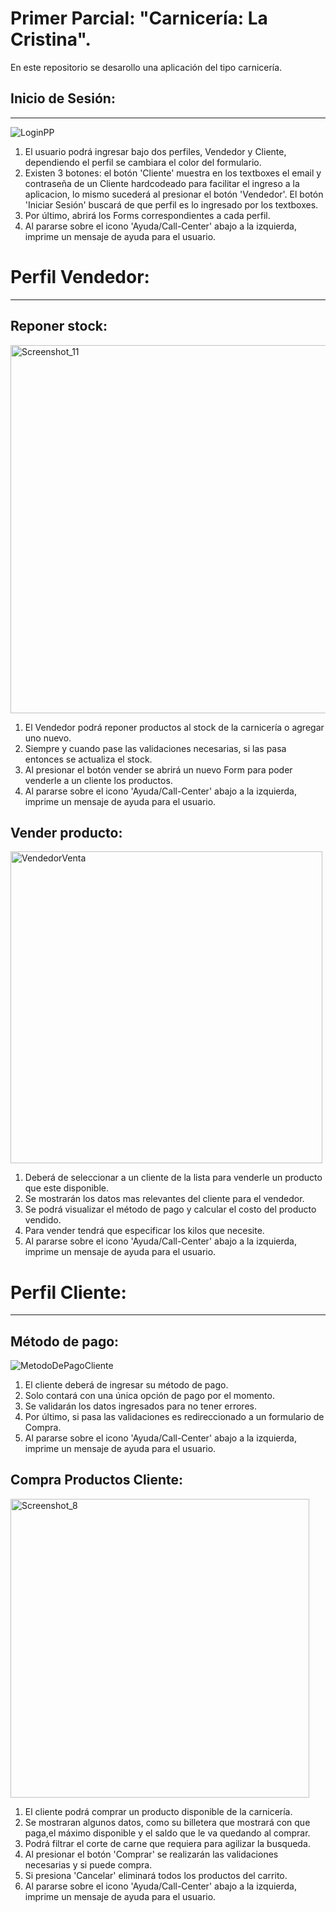 # Primer Parcial: "Carnicería: La Cristina".
En este repositorio se desarollo una aplicación del tipo carnicería.

## Inicio de Sesión:
----------------------- 
![LoginPP](https://user-images.githubusercontent.com/98594436/234700829-576121f3-ec55-462c-8955-b398d58f2d09.png)

1) El usuario podrá ingresar bajo dos perfiles, Vendedor y Cliente, dependiendo el perfil se cambiara el color del formulario.
2) Existen 3 botones: el botón 'Cliente' muestra en los textboxes el email y contraseña de un Cliente hardcodeado para facilitar el ingreso a la aplicacion, lo mismo sucederá al presionar el botón 'Vendedor'. El botón 'Iniciar Sesión' buscará de que perfil es lo ingresado por los textboxes.
3) Por último, abrirá los Forms correspondientes a cada perfil.
4) Al pararse sobre el icono 'Ayuda/Call-Center' abajo a la izquierda, imprime un mensaje de ayuda para el usuario.

# Perfil Vendedor:
----------------------
## Reponer stock:
<img width="589" alt="Screenshot_11" src="https://user-images.githubusercontent.com/98594436/236363033-c8ce7c7d-4524-4097-bbdc-637b0f46462e.png"> 

1) El Vendedor podrá reponer productos al stock de la carnicería o agregar uno nuevo.
2) Siempre y cuando pase las validaciones necesarias, si las pasa entonces se actualiza el stock.
3) Al presionar el botón vender se abrirá un nuevo Form para poder venderle a un cliente los productos.
4) Al pararse sobre el icono 'Ayuda/Call-Center' abajo a la izquierda, imprime un mensaje de ayuda para el usuario.

## Vender producto: 
<img width="499" alt="VendedorVenta" src="https://user-images.githubusercontent.com/98594436/235567206-1d342f3d-552a-4d2d-a781-d19e6f602cdb.png">

1) Deberá de seleccionar a un cliente de la lista para venderle un producto que este disponible.
2) Se mostrarán los datos mas relevantes del cliente para el vendedor.
3) Se podrá visualizar el método de pago y calcular el costo del producto vendido.
4) Para vender tendrá que especificar los kilos que necesite.
5) Al pararse sobre el icono 'Ayuda/Call-Center' abajo a la izquierda, imprime un mensaje de ayuda para el usuario.

# Perfil Cliente:
----------------------
## Método de pago:
![MetodoDePagoCliente](https://user-images.githubusercontent.com/98594436/235378605-94bc526a-c778-4cd4-aac2-48f46035ec48.png)

1) El cliente deberá de ingresar su método de pago.
2) Solo contará con una única opción de pago por el momento.
3) Se validarán los datos ingresados para no tener errores.
4) Por último, si pasa las validaciones es redireccionado a un formulario de Compra.
5) Al pararse sobre el icono 'Ayuda/Call-Center' abajo a la izquierda, imprime un mensaje de ayuda para el usuario.

## Compra Productos Cliente:
<img width="478" alt="Screenshot_8" src="https://user-images.githubusercontent.com/98594436/236359129-3008937a-59b3-4a89-87a0-f761a713bfde.png">

1) El cliente podrá comprar un producto disponible de la carnicería.
2) Se mostraran algunos datos, como su billetera que mostrará con que paga,el máximo disponible y el saldo que le va quedando al comprar.
3) Podrá filtrar el corte de carne que requiera para agilizar la busqueda.
4) Al presionar el botón 'Comprar' se realizarán las validaciones necesarias y si puede compra.
5) Si presiona 'Cancelar' eliminará todos los productos del carrito.
6) Al pararse sobre el icono 'Ayuda/Call-Center' abajo a la izquierda, imprime un mensaje de ayuda para el usuario.

